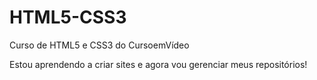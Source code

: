 # HTML5-CSS3

Curso de HTML5 e CSS3 do CursoemVídeo

Estou aprendendo a criar sites e agora vou gerenciar meus repositórios!
